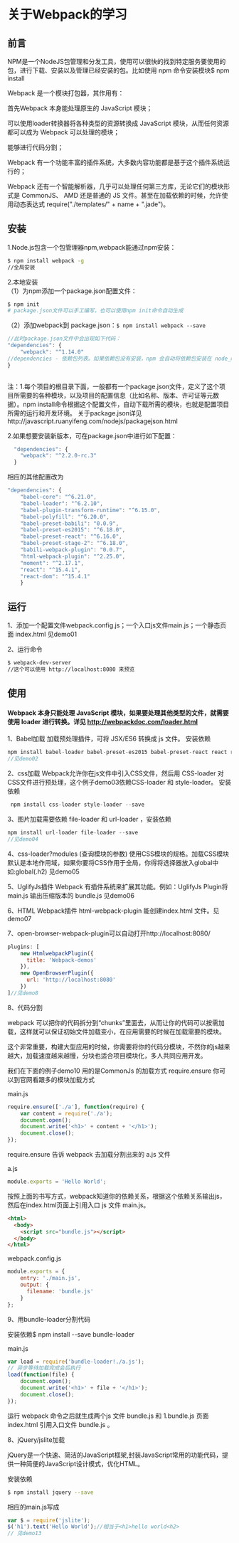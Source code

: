 # 关于Webpack的学习

## 前言
  NPM是一个NodeJS包管理和分发工具，使用可以很快的找到特定服务要使用的包，进行下载、安装以及管理已经安装的包。比如使用 npm 命令安装模块$ npm install <Module Name>

Webpack 是一个模块打包器，其作用有：

首先Webpack 本身能处理原生的 JavaScript 模块；

可以使用loader转换器将各种类型的资源转换成 JavaScript 模块，从而任何资源都可以成为 Webpack 可以处理的模块；

能够进行代码分割；

Webpack 有一个功能丰富的插件系统，大多数内容功能都是基于这个插件系统运行的；

Webpack 还有一个智能解析器，几乎可以处理任何第三方库，无论它们的模块形式是 CommonJS、 AMD 还是普通的 JS 文件。甚至在加载依赖的时候，允许使用动态表达式 require("./templates/" + name + ".jade")。

## 安装

1.Node.js包含一个包管理器npm,webpack能通过npm安装：

```bash
$ npm install webpack -g
//全局安装
```

2.本地安装  
（1）为npm添加一个package.json配置文件：

```bash
$ npm init
# package.json文件可以手工编写，也可以使用npm init命令自动生成
```

（2）添加webpack到 package.json：`$ npm install webpack --save`

```js
//此时package.json文件中会出现如下代码：  
"dependencies": {
    "webpack": "^1.14.0"
//dependencies - 依赖包列表。如果依赖包没有安装，npm 会自动将依赖包安装在 node_module 目录下。
}
  
```

注：1.每个项目的根目录下面，一般都有一个package.json文件，定义了这个项目所需要的各种模块，以及项目的配置信息（比如名称、版本、许可证等元数据）。npm install命令根据这个配置文件，自动下载所需的模块，也就是配置项目所需的运行和开发环境。
关于package.json详见http://javascript.ruanyifeng.com/nodejs/packagejson.html

2.如果想要安装新版本，可在package.json中进行如下配置：
    
```js
  "dependencies": {
    "webpack": "^2.2.0-rc.3"
  }
 ```
  
相应的其他配置改为

```js
"dependencies": {
    "babel-core": "^6.21.0",
    "babel-loader": "^6.2.10",
    "babel-plugin-transform-runtime": "^6.15.0",
    "babel-polyfill": "^6.20.0",
    "babel-preset-babili": "0.0.9",
    "babel-preset-es2015": "^6.18.0",
    "babel-preset-react": "^6.16.0",
    "babel-preset-stage-2": "^6.18.0",
    "babili-webpack-plugin": "0.0.7",
    "html-webpack-plugin": "^2.25.0",
    "moment": "^2.17.1",
    "react": "^15.4.1",
    "react-dom": "^15.4.1"
    }
```
    
## 运行

1、添加一个配置文件webpack.config.js；一个入口js文件main.js；一个静态页面 index.html 见demo01

2、运行命令

```bash
$ webpack-dev-server 
//这个可以使用 http://localhost:8080 来预览
```

## 使用

#### Webpack 本身只能处理 JavaScript 模块，如果要处理其他类型的文件，就需要使用 loader 进行转换。详见 http://webpackdoc.com/loader.html

1、Babel加载 加载预处理插件，可将 JSX/ES6 转换成 js 文件。
安装依赖  

```js
npm install babel-loader babel-preset-es2015 babel-preset-react react react-dom --save
//见demo02
```


2、css加载 Webpack允许你在js文件中引入CSS文件，然后用 CSS-loader 对CSS文件进行预处理，这个例子demo03依赖CSS-loader 和 style-loader。 安装依赖

```js
 npm install css-loader style-loader --save
```


3、图片加载需要依赖 file-loader 和 url-loader ，安装依赖

```js
npm install url-loader file-loader --save
//见demo04
```

4、css-loader?modules (查询模块的参数) 使用CSS模块的规格。加载CSS模块默认是本地作用域，如果你要将CSS作用于全局，你得将选择器放入global中如:global(.h2) 见demo05

5、UglifyJs插件 Webpack 有插件系统来扩展其功能。例如：UglifyJs Plugin将 main.js 输出压缩版本的 bundle.js  见demo06

6、HTML Webpack插件 html-webpack-plugin 能创建index.html 文件。见demo07

7、open-browser-webpack-plugin可以自动打开http://localhost:8080/

```js
plugins: [
    new HtmlwebpackPlugin({
      title: 'Webpack-demos'
    }),
    new OpenBrowserPlugin({
      url: 'http://localhost:8080'
    })
]//见demo8
```

8、代码分割

webpack 可以把你的代码拆分到“chunks”里面去，从而让你的代码可以按需加载，这样就可以保证初始文件加载变小，在应用需要的时候在加载需要的模块。

这个非常重要，构建大型应用的时候，你需要将你的代码分模块，不然你的js越来越大，加载速度越来越慢，分块也适合项目模块化，多人共同应用开发。

我们在下面的例子demo10 用的是CommonJs 的加载方式 require.ensure 你可以到官网看跟多的模块加载方式 

main.js

```js
require.ensure(['./a'], function(require) {
    var content = require('./a');
    document.open();
    document.write('<h1>' + content + '</h1>');
    document.close();
});
```

require.ensure 告诉 webpack 去加载分割出来的 a.js 文件

a.js

```js
module.exports = 'Hello World';
```

按照上面的书写方式，webpack知道你的依赖关系，根据这个依赖关系输出js，然后在index.html页面上引用入口 js 文件 main.js。

```html
<html>
  <body>
    <script src="bundle.js"></script>
  </body>
</html>
```

webpack.config.js

```js
module.exports = {
    entry: './main.js',
    output: {
      filename: 'bundle.js'
    }
};
```

9、用bundle-loader分割代码

安装依赖$ npm install --save bundle-loader

main.js

```js
var load = require('bundle-loader!./a.js');
// 异步等待加载完成会后执行
load(function(file) {
    document.open();
    document.write('<h1>' + file + '</h1>');
    document.close();
});
```

运行 webpack 命令之后就生成两个js 文件 bundle.js 和 1.bundle.js 页面 index.html 引用入口文件 bundle.js 。

8、jQuery/jslite加载

jQuery是一个快速、简洁的JavaScript框架,封装JavaScript常用的功能代码，提供一种简便的JavaScript设计模式，优化HTML。

安装依赖

```bash
$ npm install jquery --save
```

相应的main.js写成

```js
var $ = require('jslite');
$('h1').text('Hello World');//相当于<h1>hello world<h2>
// 见demo13
```
